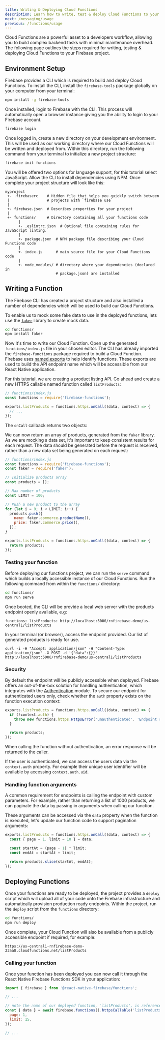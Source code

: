 ```yaml
---
title: Writing & Deploying Cloud Functions
description: Learn how to write, test & deploy Cloud Functions to your Firebase project.
next: /messaging/usage
previous: /functions/usage
---
```


Cloud Functions are a powerful asset to a developers workflow, allowing you to build complex backend tasks with
minimal maintenance overhead. The following page outlines the steps required for writing, testing & deploying Cloud Functions to your Firebase project.

## Environment Setup

Firebase provides a CLI which is required to build and deploy Cloud Functions. To install the CLI, install the `firebase-tools` package globally on your computer from your terminal:

```bash
npm install -g firebase-tools
```

Once installed, login to Firebase with the CLI. This process will automatically open a browser instance giving you the ability to login to your Firebase account.

```bash
firebase login
```

Once logged in, create a new directory on your development environment. This will be used as our working directory
where our Cloud Functions will be written and deployed from. Within this directory, run the following command from your
terminal to initialize a new project structure:

```bash
firebase init functions
```

You will be offered two options for language support, for this tutorial select JavaScript. Allow the CLI to install
dependencies using NPM. Once complete your project structure will look like this:

```
myproject
 +- .firebaserc    # Hidden file that helps you quickly switch between
 |                 # projects with `firebase use`
 |
 +- firebase.json  # Describes properties for your project
 |
 +- functions/     # Directory containing all your functions code
      |
      +- .eslintrc.json  # Optional file containing rules for JavaScript linting.
      |
      +- package.json  # NPM package file describing your Cloud Functions code
      |
      +- index.js      # main source file for your Cloud Functions code
      |
      +- node_modules/ # directory where your dependencies (declared in
                       # package.json) are installed
```

## Writing a Function

The Firebase CLI has created a project structure and also installed a number of dependencies which will be used to build our Cloud Functions.

To enable us to mock some fake data to use in the deployed functions, lets use the [`faker`](https://www.npmjs.com/package/faker)
library to create mock data.

```bash
cd functions/
npm install faker
```

Now it's time to write our Cloud Function. Open up the generated `functions/index.js` file in your chosen editor.
The CLI has already imported the `firebase-functions` package required to build a Cloud Function. Firebase uses
[named exports](https://developer.mozilla.org/en-US/docs/web/javascript/reference/statements/export) to help identify
functions. These exports are used to build the API endpoint name which will be accessible from our React Native application.

For this tutorial, we are creating a product listing API. Go ahead and create a new HTTPS callable named function called `listProducts`:

```js
// functions/index.js
const functions = require('firebase-functions');

exports.listProducts = functions.https.onCall((data, context) => {
  // ...
});
```

The `onCall` callback returns two objects:

We can now return an array of products, generated from the `faker` library. As we are mocking a data set, it's important
to keep consistent results for each request. The data should be generated before the request is received, rather than a
new data set being generated on each request:

```js
// functions/index.js
const functions = require('firebase-functions');
const faker = require('faker');

// Initialize products array
const products = [];

// Max number of products
const LIMIT = 100;

// Push a new product to the array
for (let i = 0; i < LIMIT; i++) {
  products.push({
    name: faker.commerce.productName(),
    price: faker.commerce.price(),
  });
}

exports.listProducts = functions.https.onCall((data, context) => {
  return products;
});
```

### Testing your function

Before deploying our functions project, we can run the `serve` command which builds a locally accessible instance of our
Cloud Functions. Run the following command from within the `functions/` directory:

```bash
cd functions/
npm run serve
```

Once booted, the CLI will be provide a local web server with the products endpoint openly available, e.g:

```
functions: listProducts: http://localhost:5000/rnfirebase-demo/us-central1/listProducts
```

In your terminal (or browser), access the endpoint provided. Our list of generated products is ready for use.

```
curl -i -H "Accept: application/json" -H "Content-Type: application/json" -X POST -d '{"data":{}}' http://localhost:5000/rnfirebase-demo/us-central1/listProducts 
```

### Security

By default the endpoint will be publicly accessible when deployed. Firebase offers an out-of-the-box solution for handling
authentication, which integrates with the [Authentication](/auth) module. To secure our endpoint for authenticated users only, check whether the `auth`
property exists on the function execution context:

```js
exports.listProducts = functions.https.onCall((data, context) => {
  if (!context.auth) {
    throw new functions.https.HttpsError('unauthenticated', 'Endpoint requires authentication!');
  }

  return products;
});
```

When calling the function without authentication, an error response will be returned to the caller.

If the user is authenticated, we can access the users data via the `context.auth` property. For example their unique user identifier will be available by accessing `context.auth.uid`.

### Handling function arguments

A common requirement for endpoints is calling the endpoint with custom parameters. For example, rather than returning a list
of 1000 products, we can paginate the data by passing in arguments when calling our function.

These arguments can be accessed via the `data` property when the function is executed, let's update our function code to support pagination arguments:

```js
exports.listProducts = functions.https.onCall((data, context) => {
  const { page = 1, limit = 10 } = data;

  const startAt = (page - 1) * limit;
  const endAt = startAt + limit;

  return products.slice(startAt, endAt);
});
```

## Deploying Functions

Once your functions are ready to be deployed, the project provides a `deploy` script which will upload all of your code
onto the Firebase infrastructure and automatically provision production ready endpoints. Within the project, run the
`deploy` script from the `functions` directory:

```bash
cd functions/
npm run deploy
```

Once complete, your Cloud Function will also be available from a publicly accessible endpoint if required, for example:

```
https://us-central1-rnfirebase-demo-23aa8.cloudfunctions.net/listProducts
```

### Calling your function

Once your function has been deployed you can now call it through the React Native Firebase Functions SDK in your application:

```js
import { firebase } from '@react-native-firebase/functions';

// ...

// note the name of our deployed function, 'listProducts', is referenced here:
const { data } = await firebase.functions().httpsCallable('listProducts')({
  page: 1,
  limit: 15,
});

// ...
```

